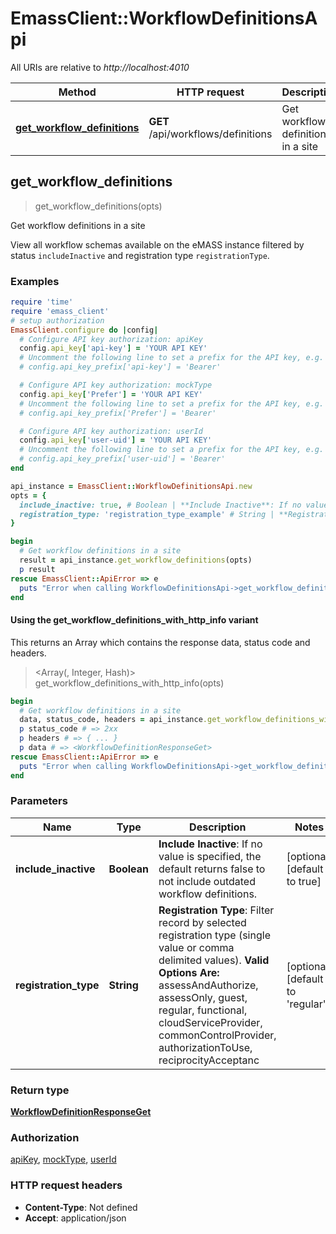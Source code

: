 # EmassClient::WorkflowDefinitionsApi

All URIs are relative to *http://localhost:4010*

| Method | HTTP request | Description |
| ------ | ------------ | ----------- |
| [**get_workflow_definitions**](WorkflowDefinitionsApi.md#get_workflow_definitions) | **GET** /api/workflows/definitions | Get workflow definitions in a site |


## get_workflow_definitions

> <WorkflowDefinitionResponseGet> get_workflow_definitions(opts)

Get workflow definitions in a site

View all workflow schemas available on the eMASS instance filtered by status `includeInactive` and registration type `registrationType`.

### Examples

```ruby
require 'time'
require 'emass_client'
# setup authorization
EmassClient.configure do |config|
  # Configure API key authorization: apiKey
  config.api_key['api-key'] = 'YOUR API KEY'
  # Uncomment the following line to set a prefix for the API key, e.g. 'Bearer' (defaults to nil)
  # config.api_key_prefix['api-key'] = 'Bearer'

  # Configure API key authorization: mockType
  config.api_key['Prefer'] = 'YOUR API KEY'
  # Uncomment the following line to set a prefix for the API key, e.g. 'Bearer' (defaults to nil)
  # config.api_key_prefix['Prefer'] = 'Bearer'

  # Configure API key authorization: userId
  config.api_key['user-uid'] = 'YOUR API KEY'
  # Uncomment the following line to set a prefix for the API key, e.g. 'Bearer' (defaults to nil)
  # config.api_key_prefix['user-uid'] = 'Bearer'
end

api_instance = EmassClient::WorkflowDefinitionsApi.new
opts = {
  include_inactive: true, # Boolean | **Include Inactive**: If no value is specified, the default returns false to not include outdated workflow definitions.
  registration_type: 'registration_type_example' # String | **Registration Type**: Filter record by selected registration type (single value or comma delimited values).  **Valid Options Are:** assessAndAuthorize, assessOnly, guest, regular, functional, cloudServiceProvider, commonControlProvider, authorizationToUse, reciprocityAcceptanc 
}

begin
  # Get workflow definitions in a site
  result = api_instance.get_workflow_definitions(opts)
  p result
rescue EmassClient::ApiError => e
  puts "Error when calling WorkflowDefinitionsApi->get_workflow_definitions: #{e}"
end
```

#### Using the get_workflow_definitions_with_http_info variant

This returns an Array which contains the response data, status code and headers.

> <Array(<WorkflowDefinitionResponseGet>, Integer, Hash)> get_workflow_definitions_with_http_info(opts)

```ruby
begin
  # Get workflow definitions in a site
  data, status_code, headers = api_instance.get_workflow_definitions_with_http_info(opts)
  p status_code # => 2xx
  p headers # => { ... }
  p data # => <WorkflowDefinitionResponseGet>
rescue EmassClient::ApiError => e
  puts "Error when calling WorkflowDefinitionsApi->get_workflow_definitions_with_http_info: #{e}"
end
```

### Parameters

| Name | Type | Description | Notes |
| ---- | ---- | ----------- | ----- |
| **include_inactive** | **Boolean** | **Include Inactive**: If no value is specified, the default returns false to not include outdated workflow definitions. | [optional][default to true] |
| **registration_type** | **String** | **Registration Type**: Filter record by selected registration type (single value or comma delimited values).  **Valid Options Are:** assessAndAuthorize, assessOnly, guest, regular, functional, cloudServiceProvider, commonControlProvider, authorizationToUse, reciprocityAcceptanc  | [optional][default to &#39;regular&#39;] |

### Return type

[**WorkflowDefinitionResponseGet**](WorkflowDefinitionResponseGet.md)

### Authorization

[apiKey](../README.md#apiKey), [mockType](../README.md#mockType), [userId](../README.md#userId)

### HTTP request headers

- **Content-Type**: Not defined
- **Accept**: application/json


